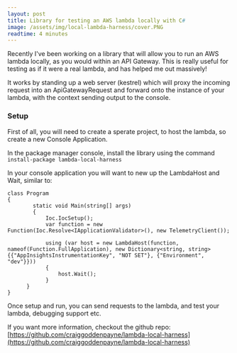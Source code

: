 ```yaml
---
layout: post
title: Library for testing an AWS lambda locally with C#
image: /assets/img/local-lambda-harness/cover.PNG
readtime: 4 minutes
---
```


Recently I've been working on a library that will allow you to run an AWS lambda locally, as you would within an API Gateway. This is really useful for testing as if it were a real lambda, and has helped me out massively!

It works by standing up a web server (kestrel) which will proxy the incoming request into an ApiGatewayRequest and forward onto the instance of your lambda, with the context sending output to the console.

### Setup

First of all, you will need to create a sperate project, to host the lambda, so create a new Console Application.

In the package manager console, install the library using the command `install-package lambda-local-harness`

In your console application you will want to new up the LambdaHost and Wait, similar to:

```
class Program
{
        static void Main(string[] args)
        {
            Ioc.IocSetup();
            var function = new Function(Ioc.Resolve<IApplicationValidator>(), new TelemetryClient());

            using (var host = new LambdaHost(function, nameof(Function.FullApplication), new Dictionary<string, string> {{"AppInsightsInstrumentationKey", "NOT SET"}, {"Environment", "dev"}}))
            {
                host.Wait();
            }
      }
}
```

Once setup and run, you can send requests to the lambda, and test your lambda, debugging support etc.

If you want more information, checkout the github repo:
[https://github.com/craiggoddenpayne/lambda-local-harness](https://github.com/craiggoddenpayne/lambda-local-harness)
